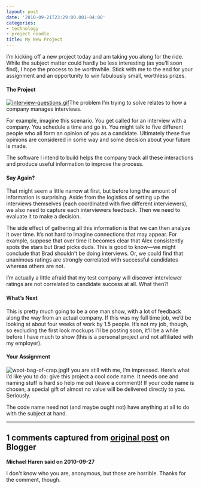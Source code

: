 ```yaml
---
layout: post
date: '2010-09-21T23:29:00.001-04:00'
categories:
- technology
- project noodle
title: My New Project
---
```



I’m kicking off a new project today and am taking you along for the ride. While the subject matter could hardly be less interesting (as you’ll soon find), I hope the process to be worthwhile. Stick with me to the end for your assignment and an opportunity to win fabulously small, worthless prizes.  <h4>The Project</h4>

[![interview-questions.gif](interview-questions.gif)](http://www.toothpastefordinner.com/tfd-archives/tfdarchive-oct03.php)The problem I’m trying to solve relates to how a company manages interviews. 

For example, imagine this scenario. You get called for an interview with a company. You schedule a time and go in. You might talk to five different people who all form an opinion of you as a candidate. Ultimately these five opinions are considered in some way and some decision about your future is made.

The software I intend to build helps the company track all these interactions and produce useful information to improve the process.   <h4>Say Again?</h4>

That might seem a little narrow at first, but before long the amount of information is surprising. Aside from the logistics of setting up the interviews themselves (each coordinated with five different interviewers), we also need to capture each interviewers feedback. Then we need to evaluate it to make a decision. 

The side effect of gathering all this information is that we can then analyze it over time. It’s not hard to imagine connections that may appear. For example, suppose that over time it becomes clear that Alex consistently spots the stars but Brad picks duds. This is good to know—we might conclude that Brad shouldn’t be doing interviews. Or, we could find that unanimous ratings are strongly correlated with successful candidates whereas others are not.

I’m actually a little afraid that my test company will discover interviewer ratings are not correlated to candidate success at all. What then?!  <h4>What’s Next</h4>

This is pretty much going to be a one man show, with a lot of feedback along the way from an actual company. If this was my full time job, we’d be looking at about four weeks of work by 1.5 people. It’s not my job, though, so excluding the first look mockups I’ll be posting soon, it’ll be a while before I have much to show (this is a personal project and not affiliated with my employer).   <h4>Your Assignment</h4>

![woot-bag-of-crap.jpg](woot-bag-of-crap.jpg)If you are still with me, I’m impressed. Here’s what I’d like you to do: give this project a cool code name. It needs one and naming stuff is hard so help me out (leave a comment)! If your code name is chosen, a special gift of almost no value will be delivered directly to you. Seriously.

The code name need not (and maybe ought not) have anything at all to do with the subject at hand.

---

## 1 comments captured from [original post](https://blog.wassupy.com/2010/09/my-new-project.html) on Blogger

**Michael Haren said on 2010-09-27**

I don't know who you are, anonymous, but those are horrible. Thanks for the comment, though.

